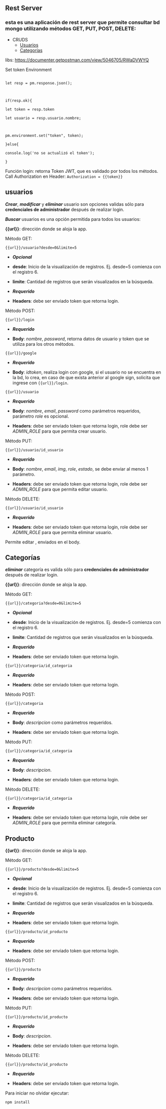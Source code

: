 
## Rest Server

  

### esta es una aplicación de rest server que permite consultar bd mongo utilizando métodos GET, PUT, POST, DELETE:
* CRUDS
     * [Usuarios](#usuarios)
     * [Categorías](#categorias)
  

libs: https://documenter.getpostman.com/view/5046705/RWaDVWYQ

  

Set token Environment

```

let resp = pm.response.json();

  

if(resp.ok){

let token = resp.token

let usuario = resp.usuario.nombre;

  

pm.environment.set("token", token);

}else{

console.log('no se actualizó el token');

}

```

Función login: retorna Token JWT, que es validado por todos los métodos.
Call Authorization en Header: `Authorization = {{token}}`

  
## usuarios
**_Crear_**, **_modificar_** y **_eliminar_** usuario son opciones validas sólo para **credenciales de administrador** después de realizar login.

  

**_Buscar_** usuarios es una opción permitida para todos los usuarios:

  

**{{url}}**: dirección donde se aloja la app.

Método GET:

`{{url}}/usuario?desde=0&limite=5`

*  **_Opcional_**

*  **desde**: Inicio de la visualización de registros. Ej. desde=5 comienza con el registro 6.

*  **limite**: Cantidad de registros que serán visualizados en la búsqueda.

*  **_Requerido_**

*  **Headers**: debe ser enviado token que retorna login.

  

Método POST:

`{{url}}/login`

*  **_Requerido_**

*  **Body**: *nombre*, *password*, retorna datos de usuario y token que se utiliza para los otros métodos.

  

`{{url}}/google`

*  **_Requerido_**

*  **Body**: *idtoken*, realiza login con google, si el usuario no se encuentra en la bd, lo crea, en caso de que exista anterior al google sign, solicita que ingrese con `{{url}}/login`.

`{{url}}/usuario`

*  **_Requerido_**

*  **Body**: *nombre*, *email*, *password* como parámetros requeridos, parámetro *role* es opcional.

*  **Headers**: debe ser enviado token que retorna login, role debe ser *ADMIN_ROLE* para que permita crear usuario.

  

Método PUT:

`{{url}}/usuario/id_usuario`

*  **_Requerido_**

*  **Body**: *nombre*, *email*, *img*, *role*, *estado*, se debe enviar al menos 1 parámetro.

*  **Headers**: debe ser enviado token que retorna login, role debe ser *ADMIN_ROLE* para que permita editar usuario.

  

Método DELETE:

`{{url}}/usuario/id_usuario`

*  **_Requerido_**

*  **Headers**: debe ser enviado token que retorna login, role debe ser *ADMIN_ROLE* para que permita eliminar usuario.

Permite editar , enviados en el body.

  ## Categorías
**_eliminar_** categoría es valida sólo para **credenciales de administrador** después de realizar login.

**{{url}}**: dirección donde se aloja la app.

Método GET:

`{{url}}/categoria?desde=0&limite=5`

*  **_Opcional_**

*  **desde**: Inicio de la visualización de registros. Ej. desde=5 comienza con el registro 6.

*  **limite**: Cantidad de registros que serán visualizados en la búsqueda.

*  **_Requerido_**

*  **Headers**: debe ser enviado token que retorna login.

`{{url}}/categoria/id_categoria`

*  **_Requerido_**

*  **Headers**: debe ser enviado token que retorna login.

Método POST:

`{{url}}/categoria`

*  **_Requerido_**

*  **Body**: *descripcion* como parámetros requeridos.

*  **Headers**: debe ser enviado token que retorna login.

Método PUT:

`{{url}}/categoria/id_categoria`

*  **_Requerido_**

*  **Body**: *descripcion*.

*  **Headers**: debe ser enviado token que retorna login.
  
Método DELETE:

`{{url}}/categoria/id_categoria`

*  **_Requerido_**

*  **Headers**: debe ser enviado token que retorna login, role debe ser *ADMIN_ROLE* para que permita eliminar categoría.

## Producto

**{{url}}**: dirección donde se aloja la app.

Método GET:

`{{url}}/producto?desde=0&limite=5`

*  **_Opcional_**

*  **desde**: Inicio de la visualización de registros. Ej. desde=5 comienza con el registro 6.

*  **limite**: Cantidad de registros que serán visualizados en la búsqueda.

*  **_Requerido_**

*  **Headers**: debe ser enviado token que retorna login.

`{{url}}/producto/id_producto`

*  **_Requerido_**

*  **Headers**: debe ser enviado token que retorna login.

Método POST:

`{{url}}/producto`

*  **_Requerido_**

*  **Body**: *descripcion* como parámetros requeridos.

*  **Headers**: debe ser enviado token que retorna login.

Método PUT:

`{{url}}/producto/id_producto`

*  **_Requerido_**

*  **Body**: *descripcion*.

*  **Headers**: debe ser enviado token que retorna login.
  
Método DELETE:

`{{url}}/producto/id_producto`

*  **_Requerido_**

*  **Headers**: debe ser enviado token que retorna login.



Para iniciar no olvidar ejecutar:

```npm install```
